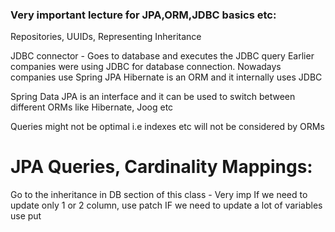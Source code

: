### Very important lecture for JPA,ORM,JDBC basics etc:

Repositories, UUIDs, Representing Inheritance

JDBC connector - Goes to database and executes the JDBC query
Earlier companies were using JDBC for database connection.
Nowadays companies use Spring JPA
Hibernate is an ORM and it internally uses JDBC

Spring Data JPA is an interface and it can be used to switch between different ORMs like
Hibernate, Joog etc

Queries might not be optimal i.e indexes etc will not be considered by ORMs

# JPA Queries, Cardinality Mappings:
Go to the inheritance in DB section of this class - Very imp
If we need to update only 1 or 2 column, use patch
IF we need to update a lot of variables use put
